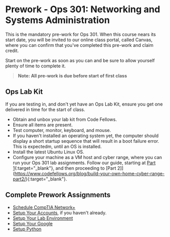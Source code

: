 # Prework - Ops 301: Networking and Systems Administration

This is the mandatory pre-work for Ops 301. When this course nears its start date, you will be invited to our online class portal, called Canvas, where you can confirm that you've completed this pre-work and claim credit.

Start on the pre-work as soon as you can and be sure to allow yourself plenty of time to complete it.

> **Note: All pre-work is due before start of first class**

## Ops Lab Kit

If you are testing in, and don't yet have an Ops Lab Kit, ensure you get one delivered in time for the start of class. 

- Obtain and unbox your lab kit from Code Fellows. 
- Ensure all items are present. 
- Test computer, monitor, keyboard, and mouse. 
- If you haven't installed an operating system yet, the computer should display a short startup sequence that will result in a boot failure error. This is expectedm, until an OS is installed. 
- Install the latest Ubuntu Linux OS. 
- Configure your machine as a VM host and cyber range, where you can run your Ops 301 lab assignments. Follow our guide, starting at [Part 1](https://www.codefellows.org/blog/build-your-own-home-cyber-range-part1/){:target="_blank"}, and then proceeding to [Part 2]](https://www.codefellows.org/blog/build-your-own-home-cyber-range-part2/){:target="_blank"}.

## Complete Prework Assignments

- [Schedule CompTIA Network+](https://codefellows.github.io/ops-301-guide/curriculum/prework/schedule-netplus)
- [Setup Your Accounts](https://codefellows.github.io/common_curriculum/prep_work/Setup_Your_Accounts), if you haven't already. 
- [Setup Your Lab Environment](https://codefellows.github.io/ops-301-guide/curriculum/prework/setup-your-lab-environment)
- [Setup Your Google](https://codefellows.github.io/ops-301-guide/curriculum/prework/setup-your-google)
- [Setup Python](https://codefellows.github.io/ops-301-guide/curriculum/prework/setup-python)
